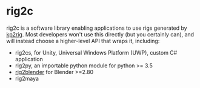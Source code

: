 # rig2c

rig2c is a software library enabling applications to use rigs generated by [kp2rig](kp2rig.md).
Most developers won't use this directly (but you certainly can), and will instead choose a higher-level API that wraps it, including:
 - rig2cs, for Unity, Universal Windows Platform (UWP), custom C# application
 - rig2py, an importable python module for python >= 3.5
 - [rig2blender](/doc/rig2blender.md) for Blender >=2.80
 - rig2maya

